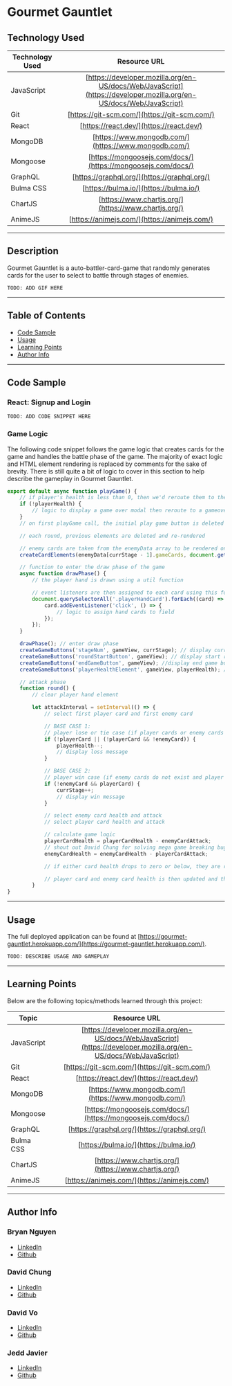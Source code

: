 # Gourmet Gauntlet

## Technology Used 

| Technology Used         | Resource URL           | 
| ------------- |:-------------:| 
| JavaScript | [https://developer.mozilla.org/en-US/docs/Web/JavaScript](https://developer.mozilla.org/en-US/docs/Web/JavaScript)|   
| Git | [https://git-scm.com/](https://git-scm.com/) |
| React | [https://react.dev/](https://react.dev/) |
| MongoDB | [https://www.mongodb.com/](https://www.mongodb.com/) |
| Mongoose | [https://mongoosejs.com/docs/](https://mongoosejs.com/docs/) |
| GraphQL | [https://graphql.org/](https://graphql.org/) |
| Bulma CSS | [https://bulma.io/](https://bulma.io/) |
| ChartJS | [https://www.chartjs.org/](https://www.chartjs.org/) |
| AnimeJS | [https://animejs.com/](https://animejs.com/) |

<hr>

## Description 

Gourmet Gauntlet is a auto-battler-card-game that randomly generates cards for the user to select to battle through stages of enemies. 

`TODO: ADD GIF HERE`

<hr>

## Table of Contents

* [Code Sample](#code-sample)
* [Usage](#usage)
* [Learning Points](#learning-points)
* [Author Info](#author-info)

<hr>

## Code Sample

### React: Signup and Login

`TODO: ADD CODE SNIPPET HERE
`
### Game Logic

The following code snippet follows the game logic that creates cards for the game and handles the battle phase of the game. The majority of exact logic and HTML element rendering is replaced by comments for the sake of brevity. There is still quite a bit of logic to cover in this section to help describe the gameplay in Gourmet Gauntlet.

```js
export default async function playGame() {
    // if player's health is less than 0, then we'd reroute them to the gameover page
    if (!playerHealth) {
        // logic to display a game over modal then reroute to a gameover screen
    }
    // on first playGame call, the initial play game button is deleted

    // each round, previous elements are deleted and re-rendered

    // enemy cards are taken from the enemyData array to be rendered on-screen at the start of every round
    createCardElements(enemyData[currStage - 1].gameCards, document.getElementById('enemyField'), 'enemyCards');

    // function to enter the draw phase of the game
    async function drawPhase() {
        // the player hand is drawn using a util function

        // event listeners are then assigned to each card using this forEach loop
        document.querySelectorAll('.playerHandCard').forEach((card) => {
            card.addEventListener('click', () => {
                // logic to assign hand cards to field
            });
        });
    }

    drawPhase(); // enter draw phase
    createGameButtons('stageNum', gameView, currStage); // display current stage
    createGameButtons('roundStartButton', gameView); // display start round button (later assigned event listener to start attack phase ( round() ))
    createGameButtons('endGameButton', gameView); //display end game button (later assigned event listener to reroute home)
    createGameButtons('playerHealthElement', gameView, playerHealth); // display current player health

    // attack phase
    function round() {
        // clear player hand element

        let attackInterval = setInterval(() => {
            // select first player card and first enemy card

            // BASE CASE 1:
            // player lose or tie case (if player cards or enemy cards do not exist)
            if (!playerCard || (!playerCard && !enemyCard)) {
                playerHealth--;
                // display loss message
            }

            // BASE CASE 2:
            // player win case (if enemy cards do not exist and player still has cards)
            if (!enemyCard && playerCard) {
                currStage++;
                // display win message
            }

            // select enemy card health and attack
            // select player card health and attack

            // calculate game logic
            playerCardHealth = playerCardHealth - enemyCardAttack;
            // shout out David Chung for solving mega game breaking bug in this single line of code 
            enemyCardHealth = enemyCardHealth - playerCardAttack;

            // if either card health drops to zero or below, they are removed after a timeout

            // player card and enemy card health is then updated and the round is restarted
        }
}
```

<hr>

## Usage 

The full deployed application can be found at [https://gourmet-gauntlet.herokuapp.com/](https://gourmet-gauntlet.herokuapp.com/).

`TODO: DESCRIBE USAGE AND GAMEPLAY`


<hr>

## Learning Points 

Below are the following topics/methods learned through this project:

| Topic         | Resource URL           | 
| ------------- |:-------------:| 
| JavaScript | [https://developer.mozilla.org/en-US/docs/Web/JavaScript](https://developer.mozilla.org/en-US/docs/Web/JavaScript)|   
| Git | [https://git-scm.com/](https://git-scm.com/) |
| React | [https://react.dev/](https://react.dev/) |
| MongoDB | [https://www.mongodb.com/](https://www.mongodb.com/) |
| Mongoose | [https://mongoosejs.com/docs/](https://mongoosejs.com/docs/) |
| GraphQL | [https://graphql.org/](https://graphql.org/) |
| Bulma CSS | [https://bulma.io/](https://bulma.io/) |
| ChartJS | [https://www.chartjs.org/](https://www.chartjs.org/) |
| AnimeJS | [https://animejs.com/](https://animejs.com/) |


<hr>

## Author Info

### Bryan Nguyen

* [LinkedIn](https://www.linkedin.com/in/bryannguyen9/)
* [Github](https://github.com/bryannguyen9)

### David Chung

* [LinkedIn]()
* [Github]()

### David Vo

* [LinkedIn]()
* [Github]()

### Jedd Javier

* [LinkedIn](https://www.linkedin.com/in/jedd-javier-4b323426b/)
* [Github](github.com/jeppjeppjepp0)